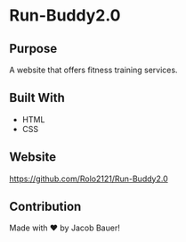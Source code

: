 # Run-Buddy2.0

## Purpose
A website that offers fitness training services.

## Built With
* HTML
* CSS

## Website

https://github.com/Rolo2121/Run-Buddy2.0

## Contribution
Made with ❤️ by Jacob Bauer!
